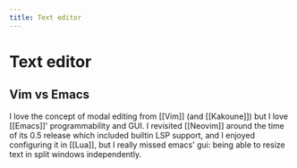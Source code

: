 ```yaml
---
title: Text editor
---
```


# Text editor

## Vim vs Emacs

I love the concept of modal editing from [[Vim]] (and [[Kakoune]]) but
I love [[Emacs]]' programmability and GUI. I revisited
[[Neovim]] around the time of its 0.5
release which included builtin LSP support, and I enjoyed configuring
it in [[Lua]], but I really missed emacs' gui: being able to resize
text in split windows independently.
